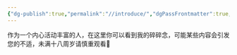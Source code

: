```yaml
---
{"dg-publish":true,"permalink":"//introduce/","dgPassFrontmatter":true,"created":"2024-01-27T01:27:20.877+08:00","updated":"2024-01-27T01:30:22.964+08:00"}
---
```


作为一个内心活动丰富的人，在这里你可以看到我的碎碎念，可能某些内容会引发您的不适，未满十八周岁请慎重观看🔞